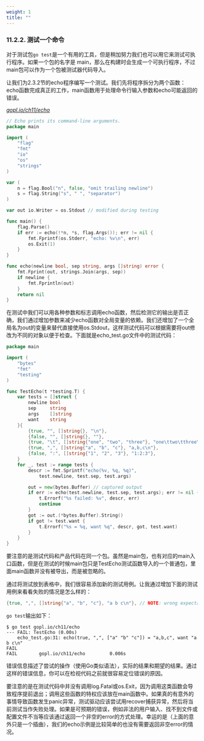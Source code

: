```yaml
---
weight: 1
title: ""
---
```


### 11.2.2. 测试一个命令

对于测试包`go test`是一个有用的工具，但是稍加努力我们也可以用它来测试可执行程序。如果一个包的名字是 main，那么在构建时会生成一个可执行程序，不过main包可以作为一个包被测试器代码导入。

让我们为2.3.2节的echo程序编写一个测试。我们先将程序拆分为两个函数：echo函数完成真正的工作，main函数用于处理命令行输入参数和echo可能返回的错误。

<u><i>gopl.io/ch11/echo</i></u>
```Go
// Echo prints its command-line arguments.
package main

import (
	"flag"
	"fmt"
	"io"
	"os"
	"strings"
)

var (
	n = flag.Bool("n", false, "omit trailing newline")
	s = flag.String("s", " ", "separator")
)

var out io.Writer = os.Stdout // modified during testing

func main() {
	flag.Parse()
	if err := echo(!*n, *s, flag.Args()); err != nil {
		fmt.Fprintf(os.Stderr, "echo: %v\n", err)
		os.Exit(1)
	}
}

func echo(newline bool, sep string, args []string) error {
	fmt.Fprint(out, strings.Join(args, sep))
	if newline {
		fmt.Fprintln(out)
	}
	return nil
}
```

在测试中我们可以用各种参数和标志调用echo函数，然后检测它的输出是否正确，我们通过增加参数来减少echo函数对全局变量的依赖。我们还增加了一个全局名为out的变量来替代直接使用os.Stdout，这样测试代码可以根据需要将out修改为不同的对象以便于检查。下面就是echo_test.go文件中的测试代码：

```Go
package main

import (
	"bytes"
	"fmt"
	"testing"
)

func TestEcho(t *testing.T) {
	var tests = []struct {
		newline bool
		sep     string
		args    []string
		want    string
	}{
		{true, "", []string{}, "\n"},
		{false, "", []string{}, ""},
		{true, "\t", []string{"one", "two", "three"}, "one\ttwo\tthree\n"},
		{true, ",", []string{"a", "b", "c"}, "a,b,c\n"},
		{false, ":", []string{"1", "2", "3"}, "1:2:3"},
	}
	for _, test := range tests {
		descr := fmt.Sprintf("echo(%v, %q, %q)",
			test.newline, test.sep, test.args)

		out = new(bytes.Buffer) // captured output
		if err := echo(test.newline, test.sep, test.args); err != nil {
			t.Errorf("%s failed: %v", descr, err)
			continue
		}
		got := out.(*bytes.Buffer).String()
		if got != test.want {
			t.Errorf("%s = %q, want %q", descr, got, test.want)
		}
	}
}
```

要注意的是测试代码和产品代码在同一个包。虽然是main包，也有对应的main入口函数，但是在测试的时候main包只是TestEcho测试函数导入的一个普通包，里面main函数并没有被导出，而是被忽略的。

通过将测试放到表格中，我们很容易添加新的测试用例。让我通过增加下面的测试用例来看看失败的情况是怎么样的：

```Go
{true, ",", []string{"a", "b", "c"}, "a b c\n"}, // NOTE: wrong expectation!
```

`go test`输出如下：

```
$ go test gopl.io/ch11/echo
--- FAIL: TestEcho (0.00s)
    echo_test.go:31: echo(true, ",", ["a" "b" "c"]) = "a,b,c", want "a b c\n"
FAIL
FAIL        gopl.io/ch11/echo         0.006s
```

错误信息描述了尝试的操作（使用Go类似语法），实际的结果和期望的结果。通过这样的错误信息，你可以在检视代码之前就很容易定位错误的原因。

要注意的是在测试代码中并没有调用log.Fatal或os.Exit，因为调用这类函数会导致程序提前退出；调用这些函数的特权应该放在main函数中。如果真的有意外的事情导致函数发生panic异常，测试驱动应该尝试用recover捕获异常，然后将当前测试当作失败处理。如果是可预期的错误，例如非法的用户输入、找不到文件或配置文件不当等应该通过返回一个非空的error的方式处理。幸运的是（上面的意外只是一个插曲），我们的echo示例是比较简单的也没有需要返回非空error的情况。
